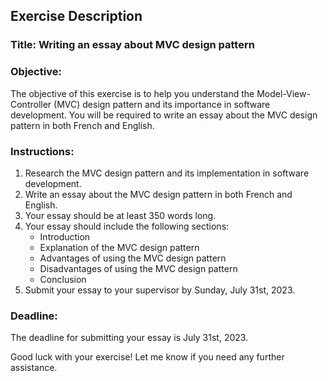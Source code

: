 ## Exercise Description

### Title: Writing an essay about MVC design pattern

### Objective:
The objective of this exercise is to help you understand the Model-View-Controller (MVC) design pattern and its importance in software development. You will be required to write an essay about the MVC design pattern in both French and English.

### Instructions:
1. Research the MVC design pattern and its implementation in software development.
2. Write an essay about the MVC design pattern in both French and English.
3. Your essay should be at least 350 words long.
4. Your essay should include the following sections:
    * Introduction
    * Explanation of the MVC design pattern
    * Advantages of using the MVC design pattern
    * Disadvantages of using the MVC design pattern
    * Conclusion
5. Submit your essay to your supervisor by Sunday, July 31st, 2023.

### Deadline:
The deadline for submitting your essay is July 31st, 2023.

Good luck with your exercise! Let me know if you need any further assistance.
